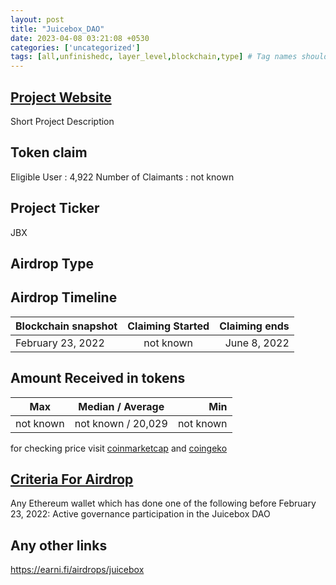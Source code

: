 ```yaml
---
layout: post
title: "Juicebox_DAO"
date: 2023-04-08 03:21:08 +0530
categories: ['uncategorized']
tags: [all,unfinishedc, layer_level,blockchain,type] # Tag names should always be lowercase
---
```



## [Project Website](https://juicebox.money/)

 Short Project Description

## Token claim

Eligible User : 4,922
Number of Claimants : not known

## Project Ticker

JBX

## Airdrop Type

## Airdrop Timeline

| Blockchain snapshot     | Claiming Started           | Claiming ends    |
| ----------------------- |:--------------------------:| ----------------:|
|   February 23, 2022     |        not known           | June 8, 2022     |

## Amount Received in tokens  

| Max        |    Median / Average  |       Min    |
| ---------- |:--------------------:| ------------:|
| not known  |  not known / 20,029  |  not known   |

for checking price visit [coinmarketcap](https://coinmarketcap.com/currencies/) and [coingeko](https://www.coingecko.com/en/coins/)

## [Criteria For Airdrop](link)

Any Ethereum wallet which has done one of the following before February 23, 2022:
Active governance participation in the Juicebox DAO

## Any other links

<https://earni.fi/airdrops/juicebox>
